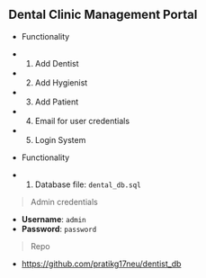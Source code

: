 ## **Dental Clinic Management Portal**

 - Functionality
 - 1. Add Dentist
 - 2. Add Hygienist
 - 3. Add Patient
 - 4. Email for user credentials
 - 5. Login System
 
 - Functionality
 - 1. Database file: `dental_db.sql`

> Admin credentials

 - **Username**: `admin`
 - **Password**: `password`

> Repo
- https://github.com/pratikg17neu/dentist_db